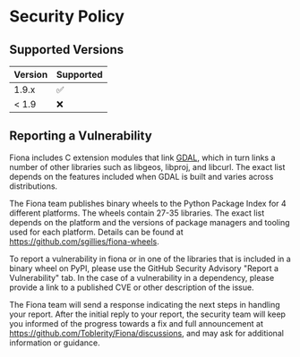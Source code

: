 # Security Policy

## Supported Versions

| Version | Supported          |
| ------- | ------------------ |
| 1.9.x   | :white_check_mark: |
| < 1.9   | :x:                |

## Reporting a Vulnerability

Fiona includes C extension modules that link [GDAL](https://gdal.org/), which in turn links a number of other libraries such as libgeos, libproj, and libcurl.
The exact list depends on the features included when GDAL is built and varies across distributions.

The Fiona team publishes binary wheels to the Python Package Index for 4 different platforms. The wheels contain 27-35 libraries.
The exact list depends on the platform and the versions of package managers and tooling used for each platform. Details can be found at https://github.com/sgillies/fiona-wheels.

To report a vulnerability in fiona or in one of the libraries that is included in a binary wheel on PyPI, please use the GitHub Security Advisory "Report a Vulnerability" tab.
In the case of a vulnerability in a dependency, please provide a link to a published CVE or other description of the issue.

The Fiona team will send a response indicating the next steps in handling your report. After the initial reply to your report, the security team will keep you informed of the
progress towards a fix and full announcement at https://github.com/Toblerity/Fiona/discussions, and may ask for additional information or guidance.
 

